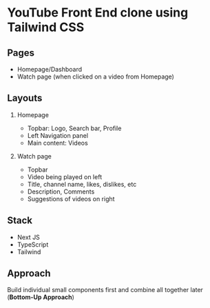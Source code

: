 # YouTube Front End clone using Tailwind CSS

## Pages

- Homepage/Dashboard
- Watch page (when clicked on a video from Homepage)

## Layouts

1. Homepage
    - Topbar: Logo, Search bar, Profile
    - Left Navigation panel
    - Main content: Videos

2. Watch page
    - Topbar
    - Video being played on left
    - Title, channel name, likes, dislikes, etc
    - Description, Comments
    - Suggestions of videos on right

## Stack

- Next JS
- TypeScript
- Tailwind

## Approach

Build individual small components first and combine all together later (**Bottom-Up Approach**)

